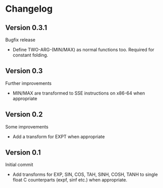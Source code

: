 # Changelog

## Version 0.3.1

Bugfix release

* Define TWO-ARG-(MIN/MAX) as normal functions too. Required for constant
  folding.

## Version 0.3

Further improvements

* MIN/MAX are transformed to SSE instructions on x86-64 when appropriate

## Version 0.2

Some improvements

* Add a transform for EXPT when appropriate

## Version 0.1

Initial commit

* Add transforms for EXP, SIN, COS, TAH, SINH, COSH, TANH to single float C
  counterparts (expf, sinf etc.) when appropriate.
